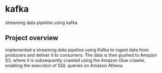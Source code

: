 # kafka
streaming data pipeline using kafka
## Project overview 
implemented a streaming data pipeline using Kafka to ingest data from producers and deliver it to consumers. The data is then pushed to Amazon S3, where it is subsequently crawled using the Amazon Glue crawler, enabling the execution of SQL queries on Amazon Athena.
 
